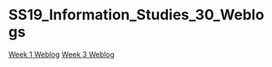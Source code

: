 # SS19_Information_Studies_30_Weblogs
[Week 1 Weblog](Week_1_blog.pdf)
[Week 3 Weblog](Week_3_blog.pdf)

